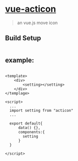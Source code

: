 # [vue-acticon](http://www.acticon.top)

> an vue.js move icon  

## Build Setup

``` bash

```

## example:
```

<template>
    <div>
        <setting></setting>
    </div>
</templage>

<script>
  ...
  import setting from "acticon"
  ...
  
  export default{
      data() {},
      components:{
        setting
      }
  }
  
</script>

```

